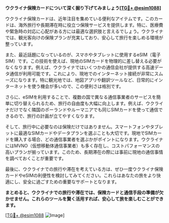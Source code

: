 **ウクライナ保険カードについて深く掘り下げてみましょう[[TG💪+ @esim1088](https://t.me/s/esim1088)]**

ウクライナ保険カードは、近年注目を集めている便利なアイテムです。このカードは、海外旅行や長期滞在時に役立つ保険サービスを提供します。特に、医療費や緊急時の対応に心配がある方には最適な選択肢と言えるでしょう。ウクライナでは、観光客向けの保険プランが充実しており、安心して旅行を楽しめる環境が整っています。

また、最近話題になっているのが、スマホやタブレットに使用するeSIM（電子SIM）です。この技術を使えば、現地のSIMカードを物理的に差し替える必要がなくなります。例えば、ウクライナではいくつかの通信会社が提供する高速データ通信が利用可能です。これにより、現地でのインターネット接続が非常にスムーズになります。特に観光地では、地図アプリや翻訳ツールなど、日常的にインターネットを使う機会が多いので、この便利さは格別です。

さらに、eSIMを利用することで、複数の国で異なる通信事業者のサービスを簡単に切り替えられるため、旅行の自由度も大幅に向上します。例えば、ウクライナだけでなく隣国のポーランドやルーマニアでも同じSIMカードを使って通信できるので、旅行の計画が立てやすくなります。

そして、旅行中に必要なのは保険だけではありません。スマートフォンやタブレットに最適なSIMカードやデータプランを選ぶことも大切です。現地でSIMカードを購入する場合、どの通信事業者を選ぶかがポイントになります。ウクライナにはMVNO（仮想移動体通信事業者）も多く存在し、コストパフォーマンスの高いプランが揃っています。このため、長期滞在の際には事前に現地の通信事情を調べておくことが重要です。

最後に、ウクライナでの旅行や滞在を考えている方は、ぜひ一度ウクライナ保険カードやeSIMの利便性を検討してみてください。これらはあなたの旅をより快適にし、安全に過ごすための重要なサポートとなります。

**まとめると、ウクライナでの旅行や滞在では、保険カードと通信手段の準備が欠かせません。これらのツールを賢く活用すれば、安心して旅を楽しむことができます。**

[[TG💪+ @esim1088](https://t.me/s/esim1088) ![Image](https://i.postimg.cc/Y0z9fWf4/image.png)]